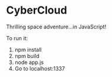 CyberCloud
==========

Thrilling space adventure...in JavaScript!

To run it:
1. npm install
2. npm build
3. node app.js
4. Go to localhost:1337
